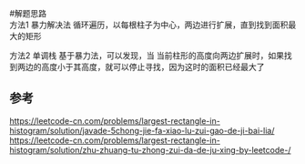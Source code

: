 #解题思路  
方法1 暴力解决法
循环遍历，以每根柱子为中心，两边进行扩展，直到找到面积最大的矩形

方法2 单调栈
基于暴力法，可以发现，当 当前柱形的高度向两边扩展时，如果找到两边的高度小于其高度，就可以停止寻找，因为这时的面积已经最大了

## 参考

https://leetcode-cn.com/problems/largest-rectangle-in-histogram/solution/javade-5chong-jie-fa-xiao-lu-zui-gao-de-ji-bai-lia/  
https://leetcode-cn.com/problems/largest-rectangle-in-histogram/solution/zhu-zhuang-tu-zhong-zui-da-de-ju-xing-by-leetcode-/  
